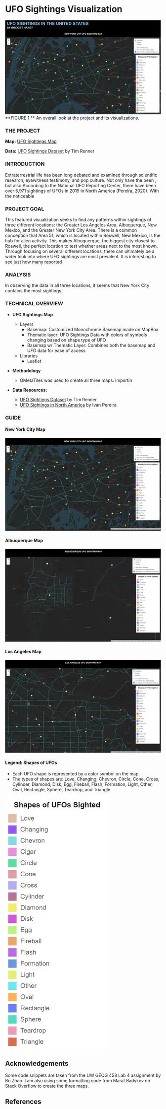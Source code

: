 # UFO Sightings Visualization

<img src="img/full_project.png">
**FIGURE 1.** An overall look at the project and its visualizations.



### THE PROJECT


**Map:** [UFO Sightings Map](https://bridgethaney.github.io/UFO_Sightings_Project/)

**Data:** [UFO Sightings Dataset](https://data.world/timothyrenner/ufo-sightings) by Tim Renner


### INTRODUCTION

Extraterrestrial life has been long debated and examined through scientific research, eyewitness testimony, and pop culture. Not only have the been , but also According to the National UFO Reporting Center, there have been over 5,971 sightings of UFOs in 2019 in North America (Pereira, 2020). With the noticeable 

### PROJECT GOAL

This featured visualization seeks to find any patterns within sightings of three different locations: the Greater Los Angeles Area, Albuquerque, New Mexico, and the Greater New York City Area. There is a common conception that Area 51, which is located within Roswell, New Mexico, is the hub for alien activity. This makes Albuquerque, the biggest city closest to Roswell, the perfect location to test whether areas next to the most known. Through focusing on several different locations, there can ultimately be a wider look into where UFO sightings are most prevalent. It is interesting to see just how many reported 

### ANALYSIS

In observing the data in all three locations, it seems that New York City contains the most sightings.

### TECHNICAL OVERVIEW


- **UFO Sightings Map**
    - Layers
        - Basemap: Customized Monochrome Basemap made on MapBox
        - Thematic layer: UFO Sightings Data with colors of symbols changing based on shape type of UFO
        - Basemap w/ Thematic Layer: Combines both the basemap and UFO data for ease of access
    - Libraries
        - Leaflet 

- **Methodology**
    - QMetaTiles was used to create all three maps. Importin
        
- **Data Resources:**
    - [UFO Sightings Dataset](https://data.world/timothyrenner/ufo-sightings) by Tim Renner
    - [UFO Sightings in North America](https://abcnews.go.com/US/ufo-sightings-north-america-jumped-6000-2019/story?id=68145474) by Ivan Pereira


### GUIDE

#### **New York City Map**

<img src="img/new_york_sightings.png">

#### **Albuquerque Map**

<img src="img/albuquerque_sightings.png">

#### **Los Angeles Map**

<img src="img/los_angeles_sightings.png">

#### **Legend: Shapes of UFOs**
   - Each UFO shape is represented by a color symbol on the map
   - The types of shapes are: Love, Changing, Chevron, Circle, Cone, Cross, Cylinder, Diamond, Disk, Egg, Fireball, Flash, Formation, Light, Other, Oval, Rectangle, Sphere, Teardrop, and Triangle
    
<img src="img/ufo_shapes_legend.png">

## Acknowledgements

Some code snippets are taken from the UW GEOG 458 Lab 4 assignment by Bo Zhao. I am also using some formatting code from Marat Badykov on Stack Overflow to create the three maps.

## References




